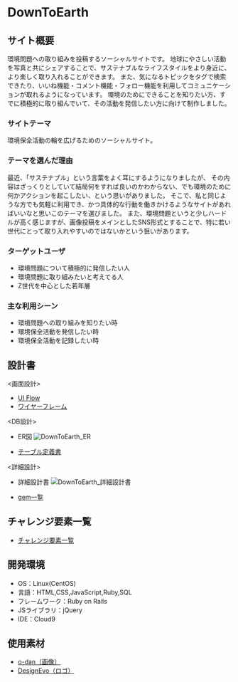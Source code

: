 # DownToEarth

## サイト概要
環境問題への取り組みを投稿するソーシャルサイトです。
地球にやさしい活動を写真と共にシェアすることで、サステナブルなライフスタイルをより身近に、より楽しく取り入れることができます。
また、気になるトピックをタグで検索できたり、いいね機能・コメント機能・フォロー機能を利用してコミュニケーションが取れるようになっています。
環境のためにできることを知りたい方、すでに積極的に取り組んでいて、その活動を発信したい方に向けて制作しました。

### サイトテーマ
環境保全活動の輪を広げるためのソーシャルサイト。

### テーマを選んだ理由
最近、「サステナブル」という言葉をよく耳にするようになりましたが、
その内容はざっくりとしていて結局何をすれば良いのかわからない、でも環境のために何かアクションを起こしたい、という思いがありました。 
そこで、私と同じような方でも気軽に利用でき、かつ具体的な行動を働きかけるようなサイトがあればいいなと思いこのテーマを選びました。
また、環境問題というと少しハードルが高く感じますが、画像投稿をメインとしたSNS形式とすることで、特に若い世代にとって取り入れやすいのではないかという狙いがあります。

### ターゲットユーザ
- 環境問題について積極的に発信したい人
- 環境問題に取り組みたいと考えてる人
- Z世代を中心とした若年層

### 主な利用シーン
- 環境問題への取り組みを知りたい時
- 環境保全活動を発信したい時
- 環境保全活動を記録したい時

## 設計書
 <画面設計>
- [UI Flow](https://drive.google.com/file/d/1O36xGJozOAo8anEEk1189Ub18PXQKP-X/view?usp=sharing)
- [ワイヤーフレーム](https://drive.google.com/file/d/13If_hv-XrwEZUnYpSEbSjDMd5OLPqqIW/view?usp=sharing)

 <DB設計>
- ER図
![DownToEarth_ER](https://user-images.githubusercontent.com/90078966/147017633-20abb84a-6f6a-4c65-ba2f-4ead886f2de7.jpg)


- [テーブル定義書](https://docs.google.com/spreadsheets/d/16QaUpWwlcQecx_nbGYP59jHVwpfkIUg9QiGOyBTcBjM/edit?usp=sharing)

 <詳細設計>
- 詳細設計書
![DownToEarth_詳細設計書](https://user-images.githubusercontent.com/90078966/147550409-cd8c8a0f-f5e4-42b9-9b29-c1c773511e23.png)


- [gem一覧](https://docs.google.com/spreadsheets/d/1bRgwOUp-psS0UV5VUJVLwBKT1wVCjq5sTKWbkBt6UCM/edit#gid=1031934256)

## チャレンジ要素一覧
- [チャレンジ要素一覧](https://docs.google.com/spreadsheets/d/1LiycZIPx4q-gWEzSSwqftGb-S7xonwi_akGFJzDFMVk/edit?usp=sharing)

## 開発環境
- OS：Linux(CentOS)
- 言語：HTML,CSS,JavaScript,Ruby,SQL
- フレームワーク：Ruby on Rails
- JSライブラリ：jQuery
- IDE：Cloud9

## 使用素材
- [o-dan（画像）](https://o-dan.net/ja/)
- [DesignEvo（ロゴ）](https://www.designevo.com/)